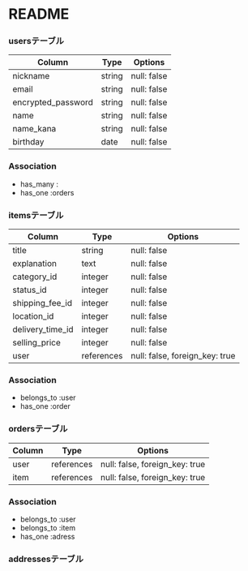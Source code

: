 # README

### usersテーブル

| Column              | Type    | Options     |
| ------------------- | ------- | ----------- |
| nickname            | string  | null: false |
| email               | string  | null: false |
| encrypted_password  | string  | null: false |
| name                | string  | null: false |
| name_kana           | string  | null: false |
| birthday            | date    | null: false |

### Association
- has_many :
- has_one  :orders

### itemsテーブル

| Column           | Type       | Options                       |
| ---------------- | ---------- | ------------------------------|
| title            | string     | null: false                   |
| explanation      | text       | null: false                   |
| category_id      | integer    | null: false                   |
| status_id        | integer    | null: false                   |
| shipping_fee_id  | integer    | null: false                   |
| location_id      | integer    | null: false                   |
| delivery_time_id | integer    | null: false                   |
| selling_price    | integer    | null: false                   |
| user             | references | null: false, foreign_key: true|

### Association
- belongs_to :user
- has_one :order

### ordersテーブル

| Column | Type        | Options                        |
| -------| ----------- | ------------------------------ |
| user   | references  | null: false, foreign_key: true |
| item   | references  | null: false, foreign_key: true |

### Association
- belongs_to :user
- belongs_to :item
- has_one :adress

### addressesテーブル